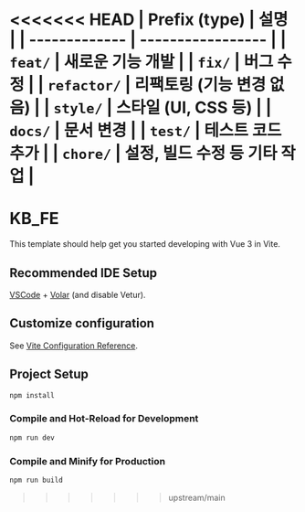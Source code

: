 <<<<<<< HEAD
| Prefix (type) | 설명                |
| ------------- | ----------------- |
| `feat/`       | 새로운 기능 개발         |
| `fix/`        | 버그 수정             |
| `refactor/`   | 리팩토링 (기능 변경 없음)   |
| `style/`      | 스타일 (UI, CSS 등)   |
| `docs/`       | 문서 변경             |
| `test/`       | 테스트 코드 추가         |
| `chore/`      | 설정, 빌드 수정 등 기타 작업 |
=======
# KB_FE

This template should help get you started developing with Vue 3 in Vite.

## Recommended IDE Setup

[VSCode](https://code.visualstudio.com/) + [Volar](https://marketplace.visualstudio.com/items?itemName=Vue.volar) (and disable Vetur).

## Customize configuration

See [Vite Configuration Reference](https://vite.dev/config/).

## Project Setup

```sh
npm install
```

### Compile and Hot-Reload for Development

```sh
npm run dev
```

### Compile and Minify for Production

```sh
npm run build
```
>>>>>>> upstream/main
